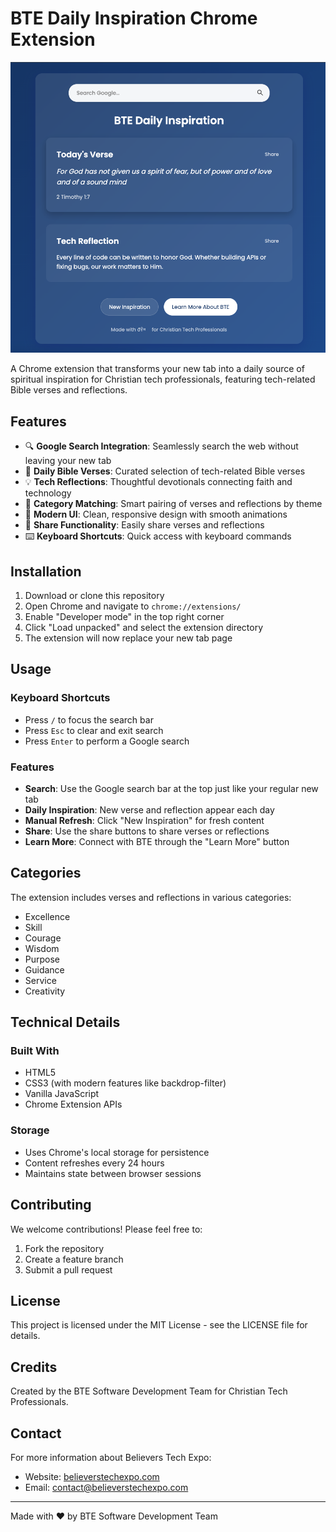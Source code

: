 # BTE Daily Inspiration Chrome Extension

![BTE Daily Inspiration](screenshots/preview.png)

A Chrome extension that transforms your new tab into a daily source of spiritual inspiration for Christian tech professionals, featuring tech-related Bible verses and reflections.

## Features

- 🔍 **Google Search Integration**: Seamlessly search the web without leaving your new tab
- 📖 **Daily Bible Verses**: Curated selection of tech-related Bible verses
- 💡 **Tech Reflections**: Thoughtful devotionals connecting faith and technology
- 🔄 **Category Matching**: Smart pairing of verses and reflections by theme
- 🌟 **Modern UI**: Clean, responsive design with smooth animations
- 📱 **Share Functionality**: Easily share verses and reflections
- ⌨️ **Keyboard Shortcuts**: Quick access with keyboard commands

## Installation

1. Download or clone this repository
2. Open Chrome and navigate to `chrome://extensions/`
3. Enable "Developer mode" in the top right corner
4. Click "Load unpacked" and select the extension directory
5. The extension will now replace your new tab page

## Usage

### Keyboard Shortcuts
- Press `/` to focus the search bar
- Press `Esc` to clear and exit search
- Press `Enter` to perform a Google search

### Features
- **Search**: Use the Google search bar at the top just like your regular new tab
- **Daily Inspiration**: New verse and reflection appear each day
- **Manual Refresh**: Click "New Inspiration" for fresh content
- **Share**: Use the share buttons to share verses or reflections
- **Learn More**: Connect with BTE through the "Learn More" button

## Categories

The extension includes verses and reflections in various categories:
- Excellence
- Skill
- Courage
- Wisdom
- Purpose
- Guidance
- Service
- Creativity

## Technical Details

### Built With
- HTML5
- CSS3 (with modern features like backdrop-filter)
- Vanilla JavaScript
- Chrome Extension APIs

### Storage
- Uses Chrome's local storage for persistence
- Content refreshes every 24 hours
- Maintains state between browser sessions

## Contributing

We welcome contributions! Please feel free to:
1. Fork the repository
2. Create a feature branch
3. Submit a pull request

## License

This project is licensed under the MIT License - see the LICENSE file for details.

## Credits

Created by the BTE Software Development Team for Christian Tech Professionals.

## Contact

For more information about Believers Tech Expo:
- Website: [believerstechexpo.com](https://believerstechexpo.com)
- Email: [contact@believerstechexpo.com](mailto:contact@believerstechexpo.com)

---

Made with ❤️ by BTE Software Development Team 